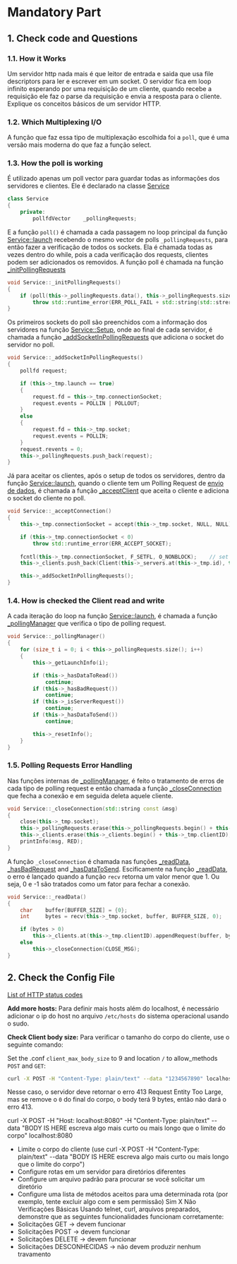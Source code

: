 # Mandatory Part

## 1. Check code and Questions

### 1.1. How it Works
Um servidor http nada mais é que leitor de entrada e saida que usa file descriptors para ler e escrever em um socket. O servidor fica em loop infinito esperando por uma requisição de um cliente, quando recebe a requisição ele faz o parse da requisição e envia a resposta para o cliente. 
Explique os conceitos básicos de um servidor HTTP.

### 1.2. Which Multiplexing I/O
A função que faz essa tipo de multiplexação escolhida foi a `poll`, que é uma versão mais moderna do que faz a função select.

### 1.3. How the poll is working
É utilizado apenas um poll vector para guardar todas as informações dos servidores e clientes. Ele é declarado na classe [Service](https://github.com/waltergcc/42-webserv/blob/0201fbccef7be28ef80c92b7ebda00fe832c464f/webserv/include/Service.hpp#L42)

```c++
class Service
{
	private:
		pollfdVector	_pollingRequests;
```

E a função `poll()` é chamada a cada passagem no loop principal da função [Service::launch](https://github.com/waltergcc/42-webserv/blob/0201fbccef7be28ef80c92b7ebda00fe832c464f/webserv/src/Service.cpp#L67) recebendo o mesmo vector de polls `_pollingRequests`, para então fazer a verificação de todos os sockets. Ela é chamada todas as vezes dentro do while, pois a cada verificação dos requests, clientes podem ser adicionados os removidos. A função poll é chamada na função [_initPollingRequests](https://github.com/waltergcc/42-webserv/blob/0201fbccef7be28ef80c92b7ebda00fe832c464f/webserv/src/Service.cpp#L89)

```c++
void Service::_initPollingRequests()
{
	if (poll(this->_pollingRequests.data(), this->_pollingRequests.size(), POLL_TIME_OUT) < 0 && g_shutdown == false)
		throw std::runtime_error(ERR_POLL_FAIL + std::string(std::strerror(errno)));
}
```

Os primeiros sockets do poll são preenchidos com a informação dos servidores na função [Service::Setup](https://github.com/waltergcc/42-webserv/blob/0201fbccef7be28ef80c92b7ebda00fe832c464f/webserv/src/Service.cpp#L42), onde ao final de cada servidor, é chamada a função [_addSocketInPollingRequests](https://github.com/waltergcc/42-webserv/blob/0201fbccef7be28ef80c92b7ebda00fe832c464f/webserv/src/Service.cpp#L314) que adiciona o socket do servidor no poll.

```c++
void Service::_addSocketInPollingRequests()
{
	pollfd request;

	if (this->_tmp.launch == true)
	{
		request.fd = this->_tmp.connectionSocket;
		request.events = POLLIN | POLLOUT;
	}
	else
	{
		request.fd = this->_tmp.socket;
		request.events = POLLIN;
	}
	request.revents = 0;
	this->_pollingRequests.push_back(request);
}
```

Já para aceitar os clientes, após o setup de todos os servidores, dentro da função [Service::launch](https://github.com/waltergcc/42-webserv/blob/0201fbccef7be28ef80c92b7ebda00fe832c464f/webserv/src/Service.cpp#L67), quando o cliente tem um Polling Request de [envio de dados](https://github.com/waltergcc/42-webserv/blob/0201fbccef7be28ef80c92b7ebda00fe832c464f/webserv/src/Service.cpp#L124), é chamada a função [_acceptClient](https://github.com/waltergcc/42-webserv/blob/0201fbccef7be28ef80c92b7ebda00fe832c464f/webserv/src/Service.cpp#L148) que aceita o cliente e adiciona o socket do cliente no poll.

```c++
void Service::_acceptConnection()
{
	this->_tmp.connectionSocket = accept(this->_tmp.socket, NULL, NULL);

	if (this->_tmp.connectionSocket < 0)
		throw std::runtime_error(ERR_ACCEPT_SOCKET);
	
	fcntl(this->_tmp.connectionSocket, F_SETFL, O_NONBLOCK);	// set socket to non-blocking
	this->_clients.push_back(Client(this->_servers.at(this->_tmp.id), this->_tmp.connectionSocket));

	this->_addSocketInPollingRequests();
}
```

### 1.4. How is checked the Client read and write
A cada iteração do loop na função [Service::launch](https://github.com/waltergcc/42-webserv/blob/0201fbccef7be28ef80c92b7ebda00fe832c464f/webserv/src/Service.cpp#L67), é chamada a função [_pollingManager](https://github.com/waltergcc/42-webserv/blob/0201fbccef7be28ef80c92b7ebda00fe832c464f/webserv/src/Service.cpp#L95) que verifica o tipo de polling request.

```c++
void Service::_pollingManager()
{
	for (size_t i = 0; i < this->_pollingRequests.size(); i++)
	{
		this->_getLaunchInfo(i);

		if (this->_hasDataToRead())
			continue;
		if (this->_hasBadRequest())
			continue;
		if (this->_isServerRequest())
			continue;
		if (this->_hasDataToSend())
			continue;

		this->_resetInfo();
	}
}
```

### 1.5. Polling Requests Error Handling
Nas funções internas de [_pollingManager](https://github.com/waltergcc/42-webserv/blob/0201fbccef7be28ef80c92b7ebda00fe832c464f/webserv/src/Service.cpp#L95), é feito o tratamento de erros de cada tipo de polling request e então chamada a função [_closeConnection](https://github.com/waltergcc/42-webserv/blob/0201fbccef7be28ef80c92b7ebda00fe832c464f/webserv/src/Service.cpp#L172) que fecha a conexão e em seguida deleta aquele cliente.

```c++
void Service::_closeConnection(std::string const &msg)
{
	close(this->_tmp.socket);
	this->_pollingRequests.erase(this->_pollingRequests.begin() + this->_tmp.id);
	this->_clients.erase(this->_clients.begin() + this->_tmp.clientID);
	printInfo(msg, RED);
}
```
A função `_closeConnection` é chamada nas funções [_readData](https://github.com/waltergcc/42-webserv/blob/0201fbccef7be28ef80c92b7ebda00fe832c464f/webserv/src/Service.cpp#L161), [_hasBadRequest](https://github.com/waltergcc/42-webserv/blob/0201fbccef7be28ef80c92b7ebda00fe832c464f/webserv/src/Service.cpp#L180) and [_hasDataToSend](https://github.com/waltergcc/42-webserv/blob/0201fbccef7be28ef80c92b7ebda00fe832c464f/webserv/src/Service.cpp#L205). Escificamente na função [_readData](https://github.com/waltergcc/42-webserv/blob/0201fbccef7be28ef80c92b7ebda00fe832c464f/webserv/src/Service.cpp#L161), o erro é lançado quando a função `recv` retorna um valor menor que 1. Ou seja, 0 e -1 são tratados como um fator para fechar a conexão.

```c++
void Service::_readData()
{
	char	buffer[BUFFER_SIZE] = {0};
	int		bytes = recv(this->_tmp.socket, buffer, BUFFER_SIZE, 0);

	if (bytes > 0)
		this->_clients.at(this->_tmp.clientID).appendRequest(buffer, bytes);
	else
		this->_closeConnection(CLOSE_MSG);
}
```
## 2. Check the Config File
[List of HTTP status codes](https://en.wikipedia.org/wiki/List_of_HTTP_status_codes)

**Add more hosts:** Para definir mais hosts além do localhost, é necessário adicionar o ip do host no arquivo `/etc/hosts` do sistema operacional usando o sudo.

**Check Client body size:** Para verificar o tamanho do corpo do cliente, use o seguinte comando:

Set the .conf `client_max_body_size` to 9 and location `/` to allow_methods `POST` and `GET`:

```bash
curl -X POST -H "Content-Type: plain/text" --data "1234567890" localhost:8080/
```
Nesse caso, o servidor deve retornar o erro 413 Request Entity Too Large, mas se remove o `0` do final do corpo, o body terá 9 bytes, então não dará o erro 413.


curl -X POST -H "Host: localhost:8080" -H "Content-Type: plain/text" --data "BODY IS HERE escreva algo mais curto ou mais longo que o limite do corpo" localhost:8080

- Limite o corpo do cliente (use curl -X POST -H "Content-Type: plain/text" --data "BODY IS HERE escreva algo mais curto ou mais longo que o limite do corpo")
- Configure rotas em um servidor para diretórios diferentes
- Configure um arquivo padrão para procurar se você solicitar um diretório
- Configure uma lista de métodos aceitos para uma determinada rota (por exemplo, tente excluir algo com e sem permissão)
Sim
X Não
Verificações Básicas
Usando telnet, curl, arquivos preparados, demonstre que as seguintes funcionalidades funcionam corretamente:
- Solicitações GET -> devem funcionar
- Solicitações POST -> devem funcionar
- Solicitações DELETE -> devem funcionar
- Solicitações DESCONHECIDAS -> não devem produzir nenhum travamento
